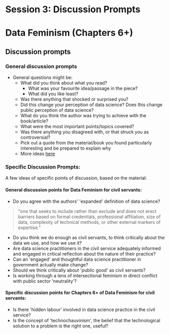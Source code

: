 Session 3: Discussion Prompts
================

# Data Feminism (Chapters 6+)

## Discussion prompts

### General discussion prompts
  - General questions might be:
      - What did you think about what you read?
          - What was your favourite idea/passage in the piece?
          - What did you like least?
      - Was there anything that shocked or surprised you?
      - Did this change your perception of data science? Does this
        change public perception of data science?
      - What do you think the author was trying to achieve with the
        book/article?
      - What were the most important points/topics covered?
      - Was there anything you disagreed with, or that struck you as
        controversial?
      - Pick out a quote from the material/book you found particularly
        interesting and be prepared to explain why
      - More ideas
        [here](https://bookriot.com/2017/08/21/book-club-discussion-questions/)

### Specific Discussion Prompts:
A few ideas of specific points of discussion, based on the material:
#### General discussion points for Data Feminism for civil servants:
- Do you agree with the authors' 'expanded' definition of data science?
> "one that seeks to include rather than exclude and does not erect barriers based on  formal  credentials,  professional  affiliation,  size  of  data,  complexity  of  technical  methods,  or  other  external  markers  of  expertise."
- Do you think we do enough as civil servants, to think critically about the data we use, and how we use it?
- Are data science practitioners in the civil service adequately informed and
  engaged in critical reflection about the nature of their practice?
- Can an 'engaged' and thoughtful data science practitioner in government actually make change?
- Should we think critically about 'public good' as civil servants?
- Is working through a lens of intersectional feminism in direct conflict with
  public sector 'neutrality'?
  
#### Specific discussion points for Chapters 6+ of Data Feminism for civil servants:
- Is there 'hidden labour' involved in data science practice in the civil
  service?
- Is the concept of 'technochauvinism', the belief that the technological
  solution to a problem is the right one, useful?


